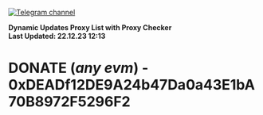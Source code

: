 [![Telegram channel](https://img.shields.io/endpoint?url=https://runkit.io/damiankrawczyk/telegram-badge/branches/master?url=https://t.me/n4z4v0d)](https://t.me/n4z4v0d) 

**Dynamic Updates Proxy List with Proxy Checker**  
**Last Updated: 22.12.23 12:13**

# DONATE (_any evm_) - 0xDEADf12DE9A24b47Da0a43E1bA70B8972F5296F2
